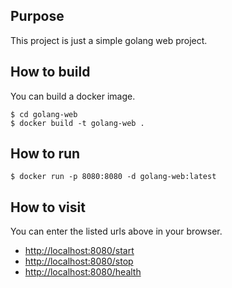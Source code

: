 ## Purpose

This project is just a simple golang web project.

## How to build

You can build a docker image.
```shell
$ cd golang-web
$ docker build -t golang-web .
```

## How to run

```shell
$ docker run -p 8080:8080 -d golang-web:latest
```

## How to visit

You can enter the listed urls above in your browser.
+ [http://localhost:8080/start](http://localhost:8080/start)
+ [http://localhost:8080/stop](http://localhost:8080/stop)
+ [http://localhost:8080/health](http://localhost:8080/health)
